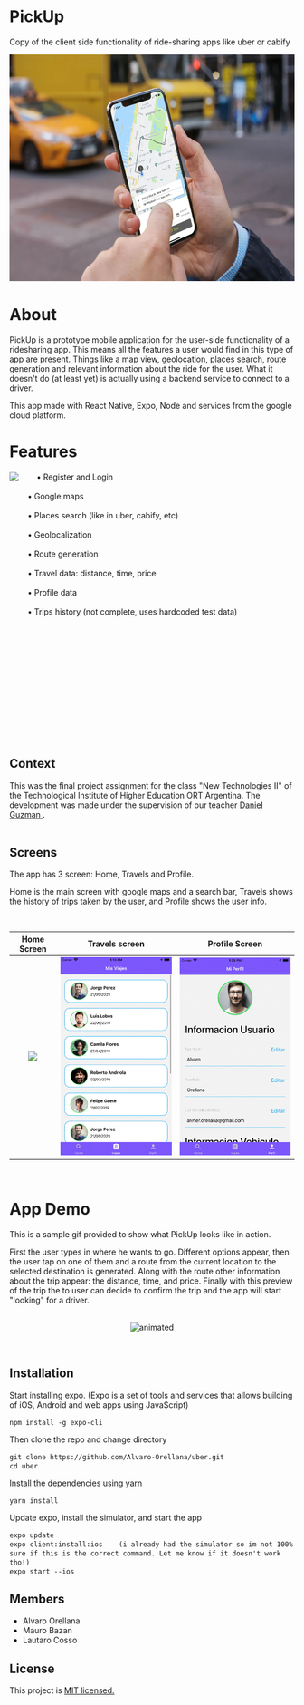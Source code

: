 # PickUp

Copy of the client side functionality of ride-sharing apps like uber or cabify

<p align="center">
 <img  src="https://github.com/Alvaro-Orellana/PickUp/blob/main/assets/images_for_readme/background_image.png" width="590" height="400">
</p>

# About

PickUp is a prototype mobile application for the user-side functionality of a ridesharing app. This means all the features a user would find
in this type of app are present. Things like a map view, geolocation, places search, route generation and relevant information about the ride for the user.
What it doesn't do (at least yet) is actually using a backend service to connect to a driver.

This app made with React Native, Expo, Node and services from the google cloud platform.
<br>

# Features
<img  align="left" src= "https://github.com/Alvaro-Orellana/PickUp/blob/main/assets/images_for_readme/app_intro.gif">


<p>
 <!-- These symbols are for html to make spaces and dots -->
 &emsp;&emsp; &#8226; Register and Login  <br><br>
 &emsp;&emsp; &#8226; Google maps  <br><br>
 &emsp;&emsp; &#8226; Places search (like in uber, cabify, etc) <br><br>
 &emsp;&emsp; &#8226; Geolocalization  <br><br>
 &emsp;&emsp; &#8226; Route generation  <br><br>
 &emsp;&emsp; &#8226; Travel data: distance, time, price <br><br>
 &emsp;&emsp; &#8226; Profile data <br><br>
 &emsp;&emsp; &#8226; Trips history (not complete, uses hardcoded test data)<br><br>
</p>

<!-- This is to position the text under the demo gif otherwise it gets put on the side -->
<br><br><br><br><br><br><br><br><br><br><br>

## Context
This was the final project assignment for the class "New Technologies II" of the Technological Institute of Higher Education ORT Argentina. 
The development was made under the supervision of our teacher <a href="https://github.com/dguzman-ort"> Daniel Guzman </a>.
<br><br>

## Screens 
The app has 3 screen: Home, Travels and Profile. 

Home is the main screen with google maps and a search bar, Travels shows the history of trips taken by the user, and Profile shows
the user info.

<br>

Home Screen             |  Travels screen         | Profile Screen
:-------------------------:|:-------------------------: |:-------------------------:
![](https://github.com/Alvaro-Orellana/PickUp/blob/main/assets/images_for_readme/home_screen.gif)  |  ![](https://github.com/Alvaro-Orellana/PickUp/blob/main/assets/images_for_readme/mis_viajes_screen.gif) | ![](https://github.com/Alvaro-Orellana/PickUp/blob/main/assets/images_for_readme/perfil_screen.gif)

<br>

# App Demo

This is a sample gif provided to show what PickUp looks like in action.

First the user types in where he wants to go. Different options appear, then the user tap on 
one of them and a route from the current location to the selected destination is generated. Along with the route other information about the trip appear:
the distance, time, and price. Finally with this preview of the trip the to user can decide to confirm the trip and the app
will start "looking" for a driver.
<br><br>


<p align="center">
  <img src="https://github.com/Alvaro-Orellana/PickUp/blob/main/assets/images_for_readme/route_demo.gif" alt="animated" />
</p>

<br>


## Installation
Start installing expo. (Expo is a set of tools and services that allows building of iOS, Android and web apps using JavaScript)
```
npm install -g expo-cli
```

Then clone the repo and change directory
```
git clone https://github.com/Alvaro-Orellana/uber.git
cd uber
```

Install the dependencies using <a href="https://yarnpkg.com">yarn </a>
```
yarn install
```

Update expo, install the simulator, and start the app
```
expo update
expo client:install:ios    (i already had the simulator so im not 100% sure if this is the correct command. Let me know if it doesn't work tho!)
expo start --ios
```

## Members
- Alvaro Orellana
- Mauro Bazan
- Lautaro Cosso

## License
This project is <a href="https://github.com/Alvaro-Orellana/PickUp/blob/main/LICENSE">MIT licensed. </a>
